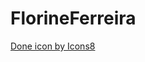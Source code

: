 # FlorineFerreira

<a target="_blank" href="https://icons8.com/icon/Zy5ghkQj2rKy/done">Done icon by Icons8</a>
